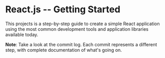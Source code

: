 # React.js -- Getting Started

This projects is a step-by-step guide to create a simple React application using the most common development tools and application libraries available today.

**Note**: Take a look at the commit log. Each commit represents a different step, with complete documentation of what's going on.
